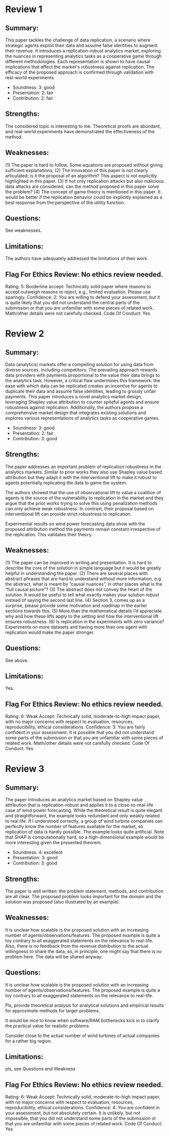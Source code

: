 # Review 1

## Summary:
This paper tackles the challenge of data replication, a scenario where strategic agents exploit their data and assume false identities to augment their revenue. It introduces a replication-robust analytics market, exploring the nuances in representing analytics tasks as a cooperative game through different methodologies. Each representation is shown to have causal implications that affect the market's robustness against replication. The efficacy of the proposed approach is confirmed through validation with real-world experiments.

* Soundness: 3: good
* Presentation: 2: fair
* Contribution: 2: fair

## Strengths:
The considered topic is interesting to me. Theoretical proofs are abundant, and real-world experiments have demonstrated the effectiveness of the method.

## Weaknesses:
(1) The paper is hard to follow. Some equations are proposed without giving sufficient explanations; 
(2) The innovation of this paper is not clearly articulated; is it the proposal of an algorithm? This aspect is not explicitly highlighted in this paper. 
(3) If not only replication attacks but also malicious data attacks are considered, can the method proposed in this paper solve the problem? 
(4) The concept of game theory is mentioned in this paper. It would be better if the replication behavior could be explicitly explained as a best response from the perspective of the utility function.

## Questions:
See weaknesses.

## Limitations:
The authors have adequately addressed the limitations of their work.

## Flag For Ethics Review: No ethics review needed.
Rating: 5: Borderline accept: Technically solid paper where reasons to accept outweigh reasons to reject, e.g., limited evaluation. Please use sparingly.
Confidence: 2: You are willing to defend your assessment, but it is quite likely that you did not understand the central parts of the submission or that you are unfamiliar with some pieces of related work. Math/other details were not carefully checked.
Code Of Conduct: Yes

# Review 2

## Summary:
Data (analytics) markets offer a compelling solution for using data from diverse sources, including competitors. The prevailing approach rewards data providers with payments proportional to the value their data brings to the analytics task. However, a critical flaw undermines this framework: the ease with which data can be replicated creates an incentive for agents to duplicate their data and assume false identities, leading to grossly unfair payments. This paper introduces a novel analytics market design, leveraging Shapley value attribution to counter spiteful agents and ensure robustness against replication. Additionally, the authors propose a comprehensive market design that integrates existing solutions and explores various representations of analytics tasks as cooperative games.

* Soundness: 3: good
* Presentation: 2: fair
* Contribution: 3: good

## Strengths:
The paper addresses an important problem of replication robustness in the analytics markets. Similar to prior works they also use Shapley value based attribution but they adapt it with the interventional lift to make it robust to agents potentially replicating the data to game the system.

The authors showed that the use of observational lift to value a coalition of agents is the source of the vulnerability to replication in the market and they argue that the prior works trying to solve this using penalization methods can only achieve weak robustness. In contrast, their proposal based on interventional lift can provide strict robustness to replication.

Experimental results on wind power forecasting data show with the proposed attribution method the payments remain constant irrespective of the replication. This validates their theory.

## Weaknesses:
(1) The paper can be improved in writing and presentation. It is hard to describe the core of the solution in simple language but it would be greatly helpful in understanding the paper. 
(2) There are several places with abstract phrases that are hard to understand without more information, e.g. the abstract, what is meant by “causal nuances”, in other places what is the “full causal picture”? 
(3) The abstract does not convey the heart of the solution. It would be useful to tell what exactly makes your solution robust instead of saying the second last line. 
(4) Section 3, comes up as a surprise, please provide some motivation and roadmap in the earlier sections towards this. 
(5) More than the mathematical details I’d appreciate why and how these lifts apply to the setting and how the interventional lift ensures robustness.
(6) Is replication in the experiments with zero variance? Experiments on more datasets and having more than one agent with replication would make the paper stronger.

## Questions:
See above.

## Limitations:
Yes.

## Flag For Ethics Review: No ethics review needed.
Rating: 6: Weak Accept: Technically solid, moderate-to-high impact paper, with no major concerns with respect to evaluation, resources, reproducibility, ethical considerations.
Confidence: 3: You are fairly confident in your assessment. It is possible that you did not understand some parts of the submission or that you are unfamiliar with some pieces of related work. Math/other details were not carefully checked.
Code Of Conduct: Yes

# Review 3
## Summary:
The paper introduces an analytics market based on Shapley value attribution that is replication-robust and applies it to a close-to-real-life case of wind power forecasting. While the theoretical result is quite elegant and straightforward, the example looks redundant and only weakly related to real life. If I understood correctly, a group of wind turbine companies can perfectly know the number of features available for the market, so replication of data is hardly possible. The example looks quite artificial. Note that SHAP is computationally hard, so a high-dimensional example would be more interesting given the presented theorem.

* Soundness: 4: excellent
* Presentation: 3: good
* Contribution: 3: good

## Strengths:
The paper is well written: the problem statement, methods, and contribution are all clear. The proposed problem looks important for the domain and the solution was proposed (also illustrated by an example).

## Weaknesses:
It is unclear how scalable is the proposed solution with an increasing number of agents/observations/features. The proposed example is quite a toy contrary to all exaggerated statements on the relevance to real-life. Also, there is no feedback from the revenue distribution to the actual willingness to share the data, so, in principle, one might say that there is no problem here. The data will be shared anyway.

## Questions:
It is unclear how scalable is the proposed solution with an increasing number of agents/observations/features. The proposed example is quite a toy contrary to all exaggerated statements on the relevance to real-life. 

Pls, provide theoretical analysis for analytical solutions and empirical results for approximate methods for larger problems. 

It would be nice to know when software/RAM bottlenecks kick in to clarify the practical value for realistic problems.

 Consider close to the actual number of wind turbines of actual companies for a rather big region.


## Limitations:
pls, see Questions and Weakness

## Flag For Ethics Review: No ethics review needed.
Rating: 6: Weak Accept: Technically solid, moderate-to-high impact paper, with no major concerns with respect to evaluation, resources, reproducibility, ethical considerations.
Confidence: 4: You are confident in your assessment, but not absolutely certain. It is unlikely, but not impossible, that you did not understand some parts of the submission or that you are unfamiliar with some pieces of related work.
Code Of Conduct: Yes